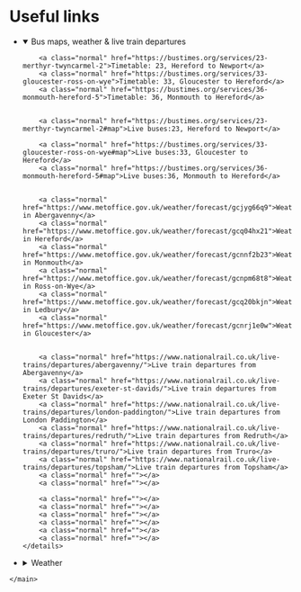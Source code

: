 <main>
        <h1>Useful links</h1>
        <ul class="d-flex flex-column">
   <li>
    <details open=""><summary class="btn btn-primary">Bus maps, weather & live train departures</summary>

        <a class="normal" href="https://bustimes.org/services/23-merthyr-twyncarmel-2">Timetable: 23, Hereford to Newport</a>
        <a class="normal" href="https://bustimes.org/services/33-gloucester-ross-on-wye">Timetable: 33, Gloucester to Hereford</a>
        <a class="normal" href="https://bustimes.org/services/36-monmouth-hereford-5">Timetable: 36, Monmouth to Hereford</a>


        <a class="normal" href="https://bustimes.org/services/23-merthyr-twyncarmel-2#map">Live buses:23, Hereford to Newport</a>
        
        <a class="normal" href="https://bustimes.org/services/33-gloucester-ross-on-wye#map">Live buses:33, Gloucester to Hereford</a>
        <a class="normal" href="https://bustimes.org/services/36-monmouth-hereford-5#map">Live buses:36, Monmouth to Hereford</a>


        <a class="normal" href="https://www.metoffice.gov.uk/weather/forecast/gcjyg66q9">Weather in Abergavenny</a>
        <a class="normal" href="https://www.metoffice.gov.uk/weather/forecast/gcq04hx21">Weather in Hereford</a>
        <a class="normal" href="https://www.metoffice.gov.uk/weather/forecast/gcnnf2b23">Weather in Monmouth</a>
        <a class="normal" href="https://www.metoffice.gov.uk/weather/forecast/gcnpm68t8">Weather in Ross-on-Wye</a>
        <a class="normal" href="https://www.metoffice.gov.uk/weather/forecast/gcq20bkjn">Weather in Ledbury</a>
        <a class="normal" href="https://www.metoffice.gov.uk/weather/forecast/gcnrj1e0w">Weather in Gloucester</a>
               
        
        <a class="normal" href="https://www.nationalrail.co.uk/live-trains/departures/abergavenny/">Live train departures from Abergavenny</a>
        <a class="normal" href="https://www.nationalrail.co.uk/live-trains/departures/exeter-st-davids/">Live train departures from Exeter St Davids</a>
        <a class="normal" href="https://www.nationalrail.co.uk/live-trains/departures/london-paddington/">Live train departures from London Paddington</a>
        <a class="normal" href="https://www.nationalrail.co.uk/live-trains/departures/redruth/">Live train departures from Redruth</a>
        <a class="normal" href="https://www.nationalrail.co.uk/live-trains/departures/truro/">Live train departures from Truro</a>
        <a class="normal" href="https://www.nationalrail.co.uk/live-trains/departures/topsham/">Live train departures from Topsham</a>
        <a class="normal" href=""></a>
        <a class="normal" href=""></a>

        <a class="normal" href=""></a>
        <a class="normal" href=""></a>
        <a class="normal" href=""></a>
        <a class="normal" href=""></a>
        <a class="normal" href=""></a>
        <a class="normal" href=""></a>
    </details>
   </li>
    <li>
        <details><summary class="btn btn-primary">Weather</summary>
            

            <a class="normal" href="https://www.metoffice.gov.uk/weather/forecast/gbumc0dcd#">Weather in Redruth</a>
            <a class="normal" href="https://www.metoffice.gov.uk/weather/forecast/gbumvn49q#">Weather in Truro</a>
            <a class="normal" href="https://www.metoffice.gov.uk/weather/forecast/gbuq6tz2f#">Weather in Perranporth</a>
            <a class="normal" href="https://www.metoffice.gov.uk/weather/forecast/gcj2x8gt4#">Weather in Exeter</a>
            <a class="normal" href="https://www.metoffice.gov.uk/weather/forecast/gcnhtnumz#">Weather in Bristol</a>
            <a class="normal" href="https://www.metoffice.gov.uk/weather/forecast/gcpvj0v07#">Weather in Greater London</a>
        </details>
    </li>
    
    <li>
        <details><summary class="btn btn-primary">Trains and coaches</summary>
            <a class="normal" href="https://www.nationalrail.co.uk/">National Rail</a>
            <a class="normal" href="https://www.flixbus.co.uk/">FlixBus</a>
            <a class="normal" href="https://www.nationalexpress.com/">National Express</a>
        </details>
    </li>

    <li>
        <details><summary class="btn btn-primary">Phone numbers</summary>
            <a class="normal" href="https://www.thephonebook.bt.com/person/">BT Phone Book - FIND A PERSON</a>
            <a class="normal" href="https://www.thephonebook.bt.com/">BT Phone Book - FIND A BUSINESS</a>

        </details>

    </li>

    <li>
        <details><summary class="btn btn-primary">Useful info</summary>
            <a class="normal" href="https://en.wikipedia.org/wiki/Main_Page">Wikipedia main page</a>
            <a class="normal" href="https://www.google.co.uk/maps">Google Maps website</a>
            <a class="normal" href="https://duckduckgo.com/">Search Engine: Duckduckgo</a>
            <a class="normal" href="https://www.google.co.uk">Search Engine: Google</a>
            <a class="normal" href="https://imdb.com">IMDB</a>
            <a class="normal" href="https://amazon.co.uk">Amazon UK</a>
            <a class="normal" href=""></a>    
            <a class="normal" href=""></a>
        </details>
    </li>
    
<li><details><summary class="">list - without the button styling</summary>
    
    <a class="normal" href=""></a>
    <a class="normal" href=""></a>
    <a class="normal" href=""></a>
    <a class="normal" href=""></a>
</details></li>
    

</ul>


    </main>
    
    

